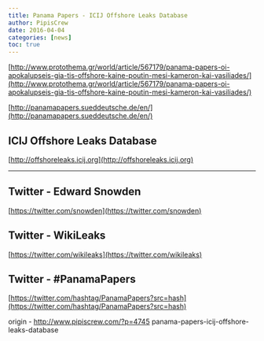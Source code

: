 ```yaml
---
title: Panama Papers - ICIJ Offshore Leaks Database
author: PipisCrew
date: 2016-04-04
categories: [news]
toc: true
---
```


[http://www.protothema.gr/world/article/567179/panama-papers-oi-apokalupseis-gia-tis-offshore-kaine-poutin-mesi-kameron-kai-vasiliades/](http://www.protothema.gr/world/article/567179/panama-papers-oi-apokalupseis-gia-tis-offshore-kaine-poutin-mesi-kameron-kai-vasiliades/)

[http://panamapapers.sueddeutsche.de/en/](http://panamapapers.sueddeutsche.de/en/)

## ICIJ Offshore Leaks Database

[http://offshoreleaks.icij.org](http://offshoreleaks.icij.org)

* * *

## Twitter - Edward Snowden

[https://twitter.com/snowden](https://twitter.com/snowden)

## Twitter - WikiLeaks

[https://twitter.com/wikileaks](https://twitter.com/wikileaks)

## Twitter - #PanamaPapers

[https://twitter.com/hashtag/PanamaPapers?src=hash](https://twitter.com/hashtag/PanamaPapers?src=hash)

origin - http://www.pipiscrew.com/?p=4745 panama-papers-icij-offshore-leaks-database